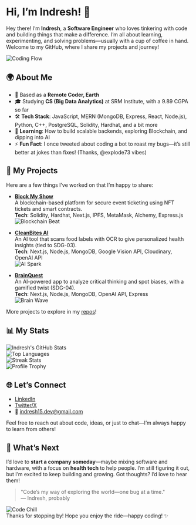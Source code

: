 # Hi, I’m Indresh! 👋

Hey there! I’m **Indresh**, a **Software Engineer** who loves tinkering with code and building things that make a difference. I’m all about learning, experimenting, and solving problems—usually with a cup of coffee in hand. Welcome to my GitHub, where I share my projects and journey!

![Coding Flow](https://media.giphy.com/media/13HgwGsXF0aiGY/giphy.gif)

## 🌍 About Me
- 📍 Based as a **Remote Coder, Earth**
- 🎓 Studying **CS (Big Data Analytics)** at SRM Institute, with a 9.89 CGPA so far
- 🛠️ **Tech Stack**: JavaScript, MERN (MongoDB, Express, React, Node.js), Python, C++, PostgreSQL, Solidity, Hardhat, and a bit more
- 🌱 **Learning**: How to build scalable backends, exploring Blockchain, and dipping into AI
- ⚡ **Fun Fact**: I once tweeted about coding a bot to roast my bugs—it’s still better at jokes than fixes! (Thanks, @explode73 vibes)

## 🔧 My Projects
Here are a few things I’ve worked on that I’m happy to share:

- **[Block My Show](https://github.com/INDRESH-009/block-my-show)**  
  A blockchain-based platform for secure event ticketing using NFT tickets and smart contracts.  
  **Tech**: Solidity, Hardhat, Next.js, IPFS, MetaMask, Alchemy, Express.js  
  ![Blockchain Beat](https://i.giphy.com/media/v1.Y2lkPTc5MGI3NjExY2YxM2NjYzQ5MjVjYTUwNjVjNTVjY2Q2YzQ2NWMxYjYxY2MwNjA4NCZlcD12MV9pbnRlcm5hbF9naWZfYnlfaWQmY3Q9Zw/26FPy3QZQqGtDcrja/giphy.gif)

- **[CleanBites AI](https://github.com/INDRESH-009/cleanbites-ai)**  
  An AI tool that scans food labels with OCR to give personalized health insights (tied to SDG-03).  
  **Tech**: Next.js, Node.js, MongoDB, Google Vision API, Cloudinary, OpenAI API  
  ![AI Spark](https://i.giphy.com/media/v1.Y2lkPTc5MGI3NjExYWM0ZmUzN2Q4MWM0MjgyZTg0YzMwYzY0ZDYxMzY4MjM4YzQ5NjMwNiZlcD12MV9pbnRlcm5hbF9naWZfYnlfaWQmY3Q9Zw/xT9IgzoKkrCRM4e6KQ/giphy.gif)

- **[BrainQuest](https://github.com/INDRESH-009/brainquest)**  
  An AI-powered app to analyze critical thinking and spot biases, with a gamified twist (SDG-04).  
  **Tech**: Next.js, Node.js, MongoDB, OpenAI API, Express  
  ![Brain Wave](https://i.giphy.com/media/v1.Y2lkPTc5MGI3NjExMGU4ZmE0Y2MwMjQ2ZDY0MGIzYzNhYjZhZmNhYjU4NWM4ODAyYzRhMCZlcD12MV9pbnRlcm5hbF9naWZfYnlfaWQmY3Q9Zw/3o7TKTDn976rzVgky4/giphy.gif)

More projects to explore in my [repos](https://github.com/INDRESH-009?tab=repositories)!

## 📊 My Stats
![Indresh's GitHub Stats](https://github-readme-stats.vercel.app/api?username=INDRESH-009&show_icons=true&theme=midnight-purple)  
![Top Languages](https://github-readme-stats.vercel.app/api/top-langs/?username=INDRESH-009&layout=compact&theme=midnight-purple)  
![Streak Stats](https://github-readme-streak-stats.herokuapp.com/?user=INDRESH-009&theme=midnight-purple)  
![Profile Trophy](https://github-profile-trophy.vercel.app/?username=INDRESH-009&theme=onedark&margin-w=15)

## 🌐 Let’s Connect
- [LinkedIn](https://www.linkedin.com/in/indreshmr/)  
- [Twitter/X](https://twitter.com/explode73)  
- 📧 [indresh15.dev@gmail.com](mailto:indresh15.dev@gmail.com)  

Feel free to reach out about code, ideas, or just to chat—I’m always happy to learn from others!

## 🌟 What’s Next
I’d love to **start a company someday**—maybe mixing software and hardware, with a focus on **health tech** to help people. I’m still figuring it out, but I’m excited to keep building and growing. Got thoughts? I’d love to hear them!

> "Code’s my way of exploring the world—one bug at a time."  
> — Indresh, probably

![Code Chill](https://i.giphy.com/media/v1.Y2lkPTc5MGI3NjExNTQ0NzZmYTNiNzM2YzM5NjU2YjdhYjkyNWE1YzAyNDVjYzMzNzkyMCZlcD12MV9pbnRlcm5hbF9naWZfYnlfaWQmY3Q9Zw/l0ExvQ7BhgeVvWQU8/giphy.gif)  
Thanks for stopping by! Hope you enjoy the ride—happy coding! ✨
